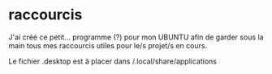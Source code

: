 # raccourcis

J'ai créé ce petit... programme (?) pour mon UBUNTU afin de garder sous la main tous mes raccourcis utiles pour le/s projet/s en cours.

Le fichier .desktop est à placer dans /.local/share/applications

